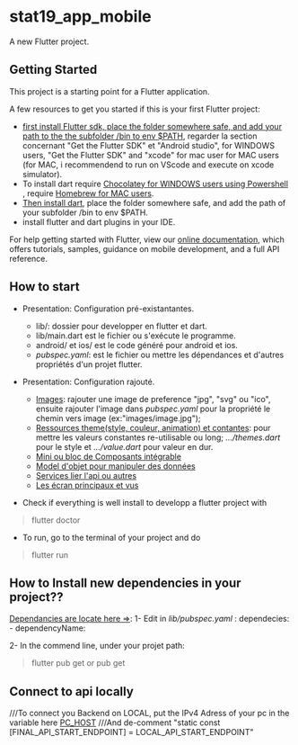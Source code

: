 # stat19_app_mobile

A new Flutter project.

## Getting Started

This project is a starting point for a Flutter application.

A few resources to get you started if this is your first Flutter project:

- [first install Flutter sdk, place the folder somewhere safe, 
   and add your path to the the subfolder /bin to env $PATH](https://flutter.dev/docs/get-started/install/),
   regarder la section concernant "Get the Flutter SDK" et "Android studio", for WINDOWS users, 
   "Get the Flutter SDK"  and "xcode" for mac user for MAC users (for MAC, i recommendend to run
   on VScode and execute on xcode simulator).
- To install dart require [Chocolatey for WINDOWS users using Powershell ](https://chocolatey.org/install),
   require [Homebrew for MAC users](https://docs.brew.sh/FAQ).
- [Then install dart](https://dart.dev/get-dart), place the folder somewhere safe, 
    and add the path of your subfolder /bin to env $PATH.
- install flutter and dart plugins in your IDE.

For help getting started with Flutter, view our
[online documentation](https://flutter.dev/docs), which offers tutorials,
samples, guidance on mobile development, and a full API reference.

## How to start
- Presentation: Configuration pré-existantantes.
    * lib/: dossier pour developper en flutter et dart.
    * lib/main.dart est le fichier ou s'exécute le programme.
    * android/ et ios/ est le code généré pour android et ios.
    * _pubspec.yaml_: est le fichier ou mettre les dépendances et d'autres propriétés d'un projet flutter.
    
- Presentation: Configuration rajouté.
    * [Images](/images): rajouter une image de preference "jpg", "svg" ou "ico", ensuite rajouter l'image
    dans _pubspec.yaml_ pour la propriété le chemin vers image (ex:"images/image.jpg");
    * [Ressources theme(style, couleur, animation) et contantes](/lib/ressource): pour mettre les valeurs constantes re-utilisable ou long; _.../themes.dart_ pour 
     le style et _.../value.dart_ pour valeur en dur.
    * [Mini ou bloc de Composants intégrable](/lib/components)
    * [Model d'objet pour manipuler des données](/lib/models)
    * [Services lier l'api ou autres](/lib/services)
    * [Les écran principaux et vus](/lib/views)
    
- Check if everything is well install to developp a flutter project with 
> flutter doctor
- To run, go to the terminal of your project and do 
> flutter run 

## How to Install new dependencies in your project??
[Dependancies are locate here =>](https://pub.dev):
1- Edit in _lib/pubspec.yaml_ :
    dependecies:
        - dependencyName: <version>
        
2- In the commend line, under your projet path:
>flutter pub get
    or
>pub get 

## Connect to api locally
///To connect you Backend on LOCAL, put the IPv4 Adress of your pc in the variable here [PC_HOST](/lib/services/api-services.dart)
///And de-comment "static const [FINAL_API_START_ENDPOINT] = LOCAL_API_START_ENDPOINT"
